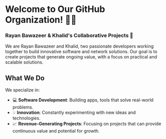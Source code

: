 # Welcome to **Our GitHub Organization**! 👋🏼

### Rayan Bawazeer & Khalid's Collaborative Projects 🚀

We are Rayan Bawazeer and Khalid, two passionate developers working together to build innovative software and network solutions. Our goal is to create projects that generate ongoing value, with a focus on practical and scalable solutions.

## What We Do
We specialize in:
- 💻 **Software Development**: Building apps, tools that solve real-world problems.
- 💡 **Innovation**: Constantly experimenting with new ideas and technologies.
- 📈 **Revenue-Generating Projects**: Focusing on projects that can provide continuous value and potential for growth.
